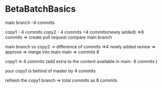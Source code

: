 # BetaBatchBasics

main branch -4 commits 


copy1 - 4 commits 
copy2 - 4 commits +4 commits(newly added) =>8 commits => create pull request compare main branch 

main branch vs copy2 -> difference of commits =>4 newly added 
review => approve => merge into main 
main => commits 8 


copy1 => 4 commits (add extra to the content available in main- 8 commits  )

your copy1 is behind of master by 4 commits 

refresh the copy1 branch => total commits as 8 commits 
